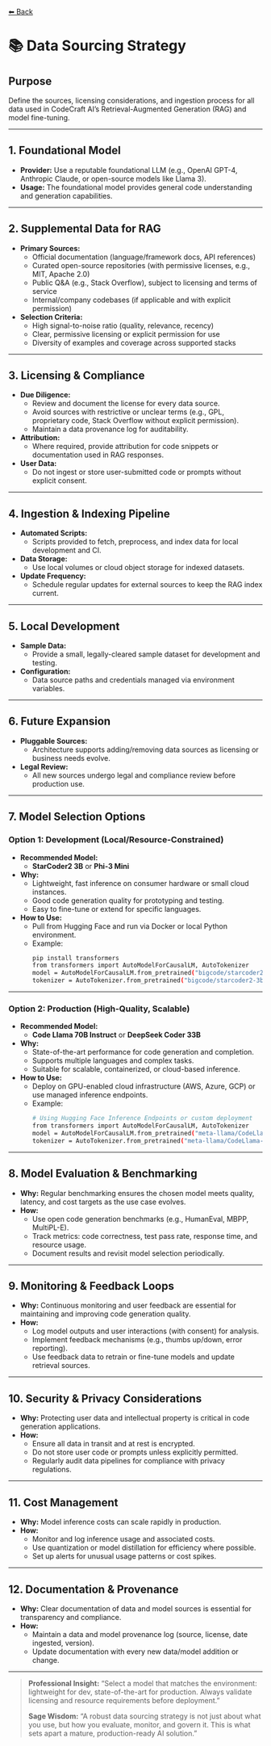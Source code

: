 [⬅ Back](../index.md)

# 📚 Data Sourcing Strategy

## Purpose

Define the sources, licensing considerations, and ingestion process for all data used in CodeCraft AI’s Retrieval-Augmented Generation (RAG) and model fine-tuning.

---

## 1. Foundational Model

- **Provider:**
  Use a reputable foundational LLM (e.g., OpenAI GPT-4, Anthropic Claude, or open-source models like Llama 3).
- **Usage:**
  The foundational model provides general code understanding and generation capabilities.

---

## 2. Supplemental Data for RAG

- **Primary Sources:**
  - Official documentation (language/framework docs, API references)
  - Curated open-source repositories (with permissive licenses, e.g., MIT, Apache 2.0)
  - Public Q&A (e.g., Stack Overflow), subject to licensing and terms of service
  - Internal/company codebases (if applicable and with explicit permission)
- **Selection Criteria:**
  - High signal-to-noise ratio (quality, relevance, recency)
  - Clear, permissive licensing or explicit permission for use
  - Diversity of examples and coverage across supported stacks

---

## 3. Licensing & Compliance

- **Due Diligence:**
  - Review and document the license for every data source.
  - Avoid sources with restrictive or unclear terms (e.g., GPL, proprietary code, Stack Overflow without explicit permission).
  - Maintain a data provenance log for auditability.
- **Attribution:**
  - Where required, provide attribution for code snippets or documentation used in RAG responses.
- **User Data:**
  - Do not ingest or store user-submitted code or prompts without explicit consent.

---

## 4. Ingestion & Indexing Pipeline

- **Automated Scripts:**
  - Scripts provided to fetch, preprocess, and index data for local development and CI.
- **Data Storage:**
  - Use local volumes or cloud object storage for indexed datasets.
- **Update Frequency:**
  - Schedule regular updates for external sources to keep the RAG index current.

---

## 5. Local Development

- **Sample Data:**
  - Provide a small, legally-cleared sample dataset for development and testing.
- **Configuration:**
  - Data source paths and credentials managed via environment variables.

---

## 6. Future Expansion

- **Pluggable Sources:**
  - Architecture supports adding/removing data sources as licensing or business needs evolve.
- **Legal Review:**
  - All new sources undergo legal and compliance review before production use.

---

## 7. Model Selection Options

### Option 1: Development (Local/Resource-Constrained)

- **Recommended Model:**
  - **StarCoder2 3B** or **Phi-3 Mini**
- **Why:**
  - Lightweight, fast inference on consumer hardware or small cloud instances.
  - Good code generation quality for prototyping and testing.
  - Easy to fine-tune or extend for specific languages.
- **How to Use:**
  - Pull from Hugging Face and run via Docker or local Python environment.
  - Example:
    ```sh
    pip install transformers
    from transformers import AutoModelForCausalLM, AutoTokenizer
    model = AutoModelForCausalLM.from_pretrained("bigcode/starcoder2-3b")
    tokenizer = AutoTokenizer.from_pretrained("bigcode/starcoder2-3b")
    ```

---

### Option 2: Production (High-Quality, Scalable)

- **Recommended Model:**
  - **Code Llama 70B Instruct** or **DeepSeek Coder 33B**
- **Why:**
  - State-of-the-art performance for code generation and completion.
  - Supports multiple languages and complex tasks.
  - Suitable for scalable, containerized, or cloud-based inference.
- **How to Use:**
  - Deploy on GPU-enabled cloud infrastructure (AWS, Azure, GCP) or use managed inference endpoints.
  - Example:
    ```sh
    # Using Hugging Face Inference Endpoints or custom deployment
    from transformers import AutoModelForCausalLM, AutoTokenizer
    model = AutoModelForCausalLM.from_pretrained("meta-llama/CodeLlama-70b-Instruct-hf")
    tokenizer = AutoTokenizer.from_pretrained("meta-llama/CodeLlama-70b-Instruct-hf")
    ```

---

## 8. Model Evaluation & Benchmarking

- **Why:**
  Regular benchmarking ensures the chosen model meets quality, latency, and cost targets as the use case evolves.
- **How:**
  - Use open code generation benchmarks (e.g., HumanEval, MBPP, MultiPL-E).
  - Track metrics: code correctness, test pass rate, response time, and resource usage.
  - Document results and revisit model selection periodically.

---

## 9. Monitoring & Feedback Loops

- **Why:**
  Continuous monitoring and user feedback are essential for maintaining and improving code generation quality.
- **How:**
  - Log model outputs and user interactions (with consent) for analysis.
  - Implement feedback mechanisms (e.g., thumbs up/down, error reporting).
  - Use feedback data to retrain or fine-tune models and update retrieval sources.

---

## 10. Security & Privacy Considerations

- **Why:**
  Protecting user data and intellectual property is critical in code generation applications.
- **How:**
  - Ensure all data in transit and at rest is encrypted.
  - Do not store user code or prompts unless explicitly permitted.
  - Regularly audit data pipelines for compliance with privacy regulations.

---

## 11. Cost Management

- **Why:**
  Model inference costs can scale rapidly in production.
- **How:**
  - Monitor and log inference usage and associated costs.
  - Use quantization or model distillation for efficiency where possible.
  - Set up alerts for unusual usage patterns or cost spikes.

---

## 12. Documentation & Provenance

- **Why:**
  Clear documentation of data and model sources is essential for transparency and compliance.
- **How:**
  - Maintain a data and model provenance log (source, license, date ingested, version).
  - Update documentation with every new data/model addition or change.

---

> **Professional Insight:**
> “Select a model that matches the environment: lightweight for dev, state-of-the-art for production. Always validate licensing and resource requirements before deployment.”
>
> **Sage Wisdom:**
> “A robust data sourcing strategy is not just about what you use, but how you evaluate, monitor, and govern it. This is what sets apart a mature, production-ready AI solution.”
